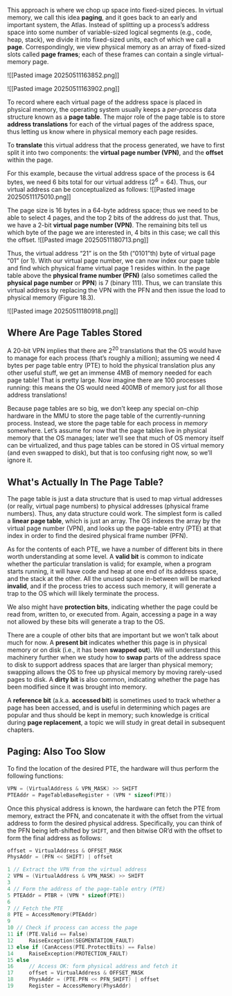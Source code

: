 This approach is where we chop up space into fixed-sized pieces. In virtual memory, we call this idea **paging**, and it goes back to an early and important system, the Atlas. Instead of splitting up a process’s address space into some number of variable-sized logical segments (e.g., code, heap, stack), we divide it into fixed-sized units, each of which we call a **page**. Correspondingly, we view physical memory as an array of fixed-sized slots called **page frames**; each of these frames can contain a single virtual-memory page.

![[Pasted image 20250511163852.png]]

![[Pasted image 20250511163902.png]]

To record where each virtual page of the address space is placed in physical memory, the operating system usually keeps a *per-process* data structure known as a **page table**. The major role of the page table is to store **address translations** for each of the virtual pages of the address space, thus letting us know where in physical memory each page resides.

To **translate** this virtual address that the process generated, we have to first split it into two components: the **virtual page number (VPN)**, and the **offset** within the page.

For this example, because the virtual address space of the process is 64 bytes, we need 6 bits total for our virtual address ($2^6 = 64$). Thus, our virtual address can be conceptualized as follows:
![[Pasted image 20250511175010.png]]

The page size is 16 bytes in a 64-byte address space; thus we need to be able to select 4 pages, and the top 2 bits of the address do just that. Thus, we have a 2-bit **virtual page number (VPN)**. The remaining bits tell us which byte of the page we are interested in, 4 bits in this case; we call this the offset.
![[Pasted image 20250511180713.png]]

Thus, the virtual address “21” is on the 5th (“0101”th) byte of virtual page “01” (or 1). With our virtual page number, we can now index our page table and find which physical frame virtual page 1 resides within. In the page table above the **physical frame number (PFN)** (also sometimes called the **physical page number** or **PPN**) is 7 (binary 111). Thus, we can translate this virtual address by replacing the VPN with the PFN and then issue the load to physical memory (Figure 18.3).

![[Pasted image 20250511180918.png]]

## **Where Are Page Tables Stored**
A 20-bit VPN implies that there are $2^{20}$ translations that the OS would have to manage for each process (that’s roughly a million); assuming we need 4 bytes per page table entry (PTE) to hold the physical translation plus any other useful stuff, we get an immense 4MB of memory needed for each page table! That is pretty large. Now imagine there are 100 processes running: this means the OS would need 400MB of memory just for all those address translations!

Because page tables are so big, we don’t keep any special on-chip hardware in the MMU to store the page table of the currently-running process. Instead, we store the page table for each process in *memory* somewhere. Let’s assume for now that the page tables live in physical memory that the OS manages; later we’ll see that much of OS memory itself can be virtualized, and thus page tables can be stored in OS virtual memory (and even swapped to disk), but that is too confusing right now, so we’ll ignore it.

## **What's Actually In The Page Table?**
The page table is just a data structure that is used to map virtual addresses (or really, virtual page numbers) to physical addresses (physical frame numbers). Thus, any data structure could work. The simplest form is called a **linear page table**, which is just an array. The OS indexes the array by the virtual page number (VPN), and looks up the page-table entry (PTE) at that index in order to find the desired physical frame number (PFN).

As for the contents of each PTE, we have a number of different bits in there worth understanding at some level. A **valid bit** is common to indicate whether the particular translation is valid; for example, when a program starts running, it will have code and heap at one end of its address space, and the stack at the other. All the unused space in-between will be marked **invalid**, and if the process tries to access such memory, it will generate a trap to the OS which will likely terminate the process.

We also might have **protection bits**, indicating whether the page could be read from, written to, or executed from. Again, accessing a page in a way not allowed by these bits will generate a trap to the OS.

There are a couple of other bits that are important but we won’t talk about much for now. A **present bit** indicates whether this page is in physical memory or on disk (i.e., it has been **swapped out**). We will understand this machinery further when we study how to **swap** parts of the address space to disk to support address spaces that are larger than physical memory; swapping allows the OS to free up physical memory by moving rarely-used pages to disk. A **dirty bit** is also common, indicating whether the page has been modified since it was brought into memory.

A **reference bit** (a.k.a. **accessed bit**) is sometimes used to track whether a page has been accessed, and is useful in determining which pages are popular and thus should be kept in memory; such knowledge is critical during **page replacement**, a topic we will study in great detail in subsequent chapters.

## **Paging: Also Too Slow**
To find the location of the desired PTE, the hardware will thus perform the following functions: 
```C
VPN = (VirtualAddress & VPN_MASK) >> SHIFT 
PTEAddr = PageTableBaseRegister + (VPN * sizeof(PTE))
```
Once this physical address is known, the hardware can fetch the PTE from memory, extract the PFN, and concatenate it with the offset from the virtual address to form the desired physical address. Specifically, you can think of the PFN being left-shifted by `SHIFT`, and then bitwise OR’d with the offset to form the final address as follows: 
```C
offset = VirtualAddress & OFFSET_MASK 
PhysAddr = (PFN << SHIFT) | offset
```

```C
1 // Extract the VPN from the virtual address
2 VPN = (VirtualAddress & VPN_MASK) >> SHIFT
3
4 // Form the address of the page-table entry (PTE)
5 PTEAddr = PTBR + (VPN * sizeof(PTE))
6
7 // Fetch the PTE
8 PTE = AccessMemory(PTEAddr)
9
10 // Check if process can access the page
11 if (PTE.Valid == False)
12     RaiseException(SEGMENTATION_FAULT)
13 else if (CanAccess(PTE.ProtectBits) == False)
14     RaiseException(PROTECTION_FAULT)
15 else
16     // Access OK: form physical address and fetch it
17     offset = VirtualAddress & OFFSET_MASK
18     PhysAddr = (PTE.PFN << PFN_SHIFT) | offset
19     Register = AccessMemory(PhysAddr)
```

